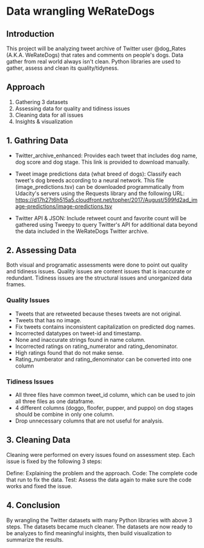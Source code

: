 # Data wrangling WeRateDogs

## Introduction
This project will be analyzing tweet archive of Twitter user @dog_Rates (A.K.A. WeRateDogs) that rates and comments on people's dogs. Data gather from real world always isn't clean. Python libraries are used to gather, assess and clean its quality/tidyness. 


## Approach
1. Gathering 3 datasets
2. Assessing data for quality and tidiness issues
3. Cleaning data for all issues
4. Insights & visualization


## 1. Gathring Data
- Twitter_archive_enhanced: Provides each tweet that includes dog name, dog score and dog stage. This link is provided to download manually.

- Tweet image predictions data (what breed of dogs): Classify each tweet's dog breeds according to a neural network. This file (image_predictions.tsv) can be downloaded programmatically from Udacity's servers using the Requests library and the following URL: https://d17h27t6h515a5.cloudfront.net/topher/2017/August/599fd2ad_image-predictions/image-predictions.tsv

- Twitter API & JSON: Include retweet count and favorite count will be gathered using Tweepy to query Twitter's API for additional data beyond the data included in the WeRateDogs Twitter archive.

## 2. Assessing Data
Both visual and programatic assessments were done to point out quality and tidiness issues. Quality issues are content issues that is inaccurate or redundant. Tidiness issues are the structural issues and unorganized data frames.

### Quality Issues
- Tweets that are retweeted because theses tweets are not original.
- Tweets that has no image.
- Fix tweets contains inconsistent capitalization on predicted dog names.
- Incorrected datatypes on tweet-id and timestamp.
- None and inaccurate strings found in name column.
- Incorrected ratings on rating_numerator and rating_denominator.
- High ratings found that do not make sense.
- Rating_numberator and rating_denominator can be converted into one column

### Tidiness Issues
- All three files have common tweet_id column, which can be used to join all three files as one dataframe.
- 4 different columns (doggo, floofer, pupper, and puppo) on dog stages should be combine in only one column.
- Drop unnecessary columns that are not useful for analysis.

## 3. Cleaning Data
Cleaning were performed on every issues found on assessment step. Each issue is fixed by the following 3 steps:

Define: Explaining the problem and the approach.
Code: The complete code that run to fix the data.
Test: Assess the data again to make sure the code works and fixed the issue.

## 4. Conclusion
By wrangling the Twitter datasets with many Python libraries with above 3 steps. The datasets became much cleaner. The datasets are now ready to be analyzes to find meaningful insights, then build visualization to summarize the results.
